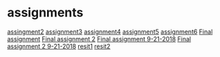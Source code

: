 # assignments
[assingment2](https://github.com/Niels213/assignments/blob/master/assignment2%20(1)%20(1).ipynb)
[assignment3](https://github.com/Niels213/assignments/blob/master/assignment3%20(1).ipynb)
[assignment4](https://github.com/Niels213/assignments/blob/master/assignment%204.ipynb)
[assignment5](https://github.com/Niels213/assignments/blob/master/Graded_assignment1(1).ipynb)
[assignment6](https://github.com/Niels213/assignments/blob/master/Graded_assignment2.ipynb)
[Final assignment](https://github.com/Niels213/assignments/blob/master/exam_june_7_2018(2).ipynb)
[Final assignment 2](https://github.com/Niels213/assignments/blob/master/Exam%20Niels%20bartholomeus%20%26%20Rick%20Huijbrets.ipynb)
[Final assignment 9-21-2018](https://github.com/Niels213/assignments/blob/master/exam_Sep_21_2018%20(1).ipynb)
[Final assignment 2 9-21-2018](https://github.com/Niels213/assignments/blob/master/exam_2_student.ipynb)
[resit1](https://github.com/Niels213/assignments/blob/master/Resit_2_student%2520(1).ipynb)
[resit2](https://github.com/Niels213/assignments/blob/master/exam_Oct_26_2018%20(2).ipynb)
